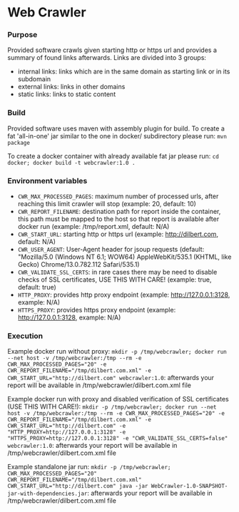 # Web Crawler

### Purpose
Provided software crawls given starting http or https url and provides a summary of found links afterwards. Links are divided into 3 groups:
- internal links: links which are in the same domain as starting link or in its subdomain
- external links: links in other domains
- static links: links to static content

### Build
Provided software uses maven with assembly plugin for build. To create a fat 'all-in-one' jar similar to the one in docker/ subdirectory please run:
```mvn package```

To create a docker container with already available fat jar please run:
```cd docker; docker build -t webcrawler:1.0 .```

### Environment variables
- ```CWR_MAX_PROCESSED_PAGES```: maximum number of processed urls, after reaching this limit crawler will stop (example: 20, default: 10)
- ```CWR_REPORT_FILENAME```: destination path for report inside the container, this path must be mapped to the host so that report is available after docker run (example: /tmp/report.xml, default: N/A)
- ```CWR_START_URL```: starting http or https url (example: http://dilbert.com, default: N/A)
- ```CWR_USER_AGENT```: User-Agent header for jsoup requests (default: "Mozilla/5.0 (Windows NT 6.1; WOW64) AppleWebKit/535.1 (KHTML, like Gecko) Chrome/13.0.782.112 Safari/535.1)
- ```CWR_VALIDATE_SSL_CERTS```: in rare cases there may be need to disable checks of SSL certificates, USE THIS WITH CARE! (example: true, default: true)
- ```HTTP_PROXY```: provides http proxy endpoint (example: http://127.0.0.1:3128, example: N/A)
- ```HTTPS_PROXY```: provides https proxy endpoint (example: http://127.0.0.1:3128, example: N/A)

### Execution
Example docker run without proxy:
```mkdir -p /tmp/webcrawler; docker run --net host -v /tmp/webcrawler:/tmp --rm -e CWR_MAX_PROCESSED_PAGES="20" -e CWR_REPORT_FILENAME="/tmp/dilbert.com.xml" -e CWR_START_URL="http://dilbert.com" webcrawler:1.0```: afterwards your report will be available in /tmp/webcrawler/dilbert.com.xml file

Example docker run with proxy and disabled verification of SSL certificates (USE THIS WITH CARE!):
```mkdir -p /tmp/webcrawler; docker run --net host -v /tmp/webcrawler:/tmp --rm -e CWR_MAX_PROCESSED_PAGES="20" -e CWR_REPORT_FILENAME="/tmp/dilbert.com.xml" -e CWR_START_URL="http://dilbert.com" -e "HTTP_PROXY=http://127.0.0.1:3128" -e "HTTPS_PROXY=http://127.0.0.1:3128" -e "CWR_VALIDATE_SSL_CERTS=false" webcrawler:1.0```: afterwards your report will be available in /tmp/webcrawler/dilbert.com.xml file

Example standalone jar run:
```mkdir -p /tmp/webcrawler; CWR_MAX_PROCESSED_PAGES="20" CWR_REPORT_FILENAME="/tmp/dilbert.com.xml" CWR_START_URL="http://dilbert.com" java -jar WebCrawler-1.0-SNAPSHOT-jar-with-dependencies.jar```: afterwards your report will be available in /tmp/webcrawler/dilbert.com.xml file
